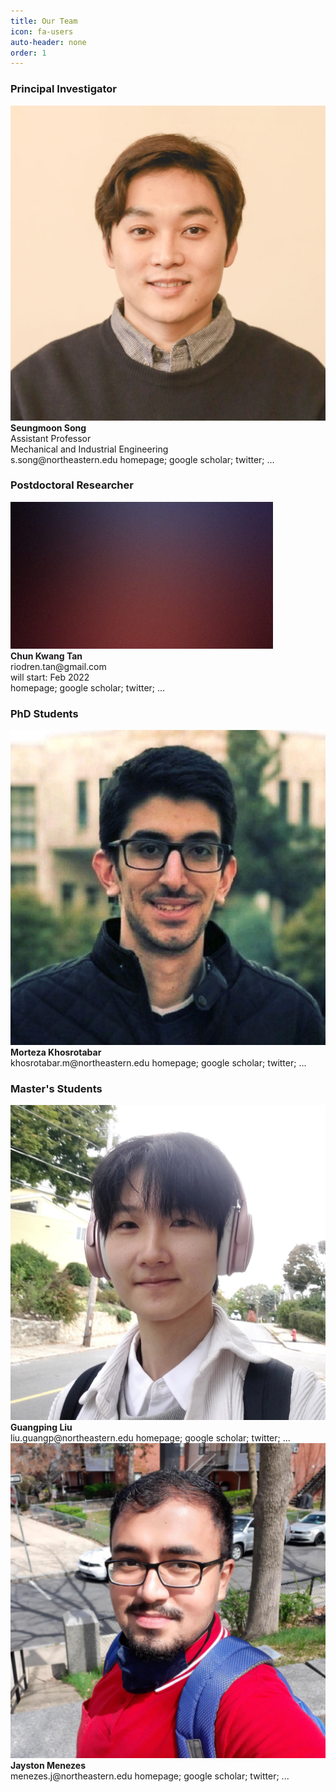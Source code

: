 ```yaml
---
title: Our Team
icon: fa-users
auto-header: none
order: 1
---
```




### **Principal Investigator**

<div class="group">
<div class="people">
	<div class="photo">
		<img src="/assets/people/seungmoon_song_2022.jpg" />
	</div>
	<div class="spec">
		<strong>Seungmoon Song</strong><br>
		Assistant Professor<br>
		Mechanical and Industrial Engineering<br>
		s.song@northeastern.edu
		homepage; google scholar; twitter; ...
	</div>
</div>
</div>
<!--<div style="clear: both;" />-->

### **Postdoctoral Researcher**

<div class="group">
<div class="people">
	<div class="photo">
		<img src="/assets/people/dummy.jpg" />
	</div>
	<div class="spec">
		<strong>Chun Kwang Tan</strong><br>
		riodren.tan@gmail.com<br>
		will start: Feb 2022<br>
		homepage; google scholar; twitter; ...
	</div>
</div>
</div>


### **PhD Students**

<div class="group">
<div class="people">
	<div class="photo">
		<img src="/assets/people/phd_2023_morteza_khosrotabar.jpg" />
	</div>
	<div class="spec">
		<strong>Morteza Khosrotabar</strong><br>
		khosrotabar.m@northeastern.edu
		homepage; google scholar; twitter; ...
	</div>
</div>
</div>


### **Master's Students**

<div class="group">
<div class="people">
	<div class="photo">
		<img src="/assets/people/ms_2022_guangping_liu.jpg" />
	</div>
	<div class="spec">
		<strong>Guangping Liu</strong><br>
		liu.guangp@northeastern.edu
		homepage; google scholar; twitter; ...
	</div>
</div>

<div class="people">
	<div class="photo">
		<img src="/assets/people/ms_2022_jayston_menezes.jpg" />
	</div>
	<div class="spec">
		<strong>Jayston Menezes</strong><br>
		menezes.j@northeastern.edu
		homepage; google scholar; twitter; ...
	</div>
</div>
</div>

<div style="clear: both;" />

<!--
![Seungmoon Song](/assets/people/seungmoon_song_2022.jpg){: .people}

<img src="/assets/people/2022_MS_Jayston_Menezes.jpg" height="140" width="140" style="border-radius:50%">
-->


